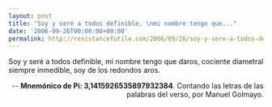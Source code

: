 ```yaml
---
layout: post
title: "Soy y seré a todos definible, \nmi nombre tengo que..."
date: '2006-09-26T00:00:00+00:00'
permalink: http://resistancefutile.com/2006/09/26/soy-y-sere-a-todos-definible-mi-nombre-tengo-que/
---
```

<p class="frase">Soy y seré a todos definible, 
mi nombre tengo que daros, 
cociente diametral siempre inmedible, 
soy de los redondos aros.</p><p align="right">-- <span style="font-weight:bold;">Mnemónico de Pi: 3,1415926535897932384</span>. Contando las letras de las palabras del verso, por Manuel Golmayo.</p>
